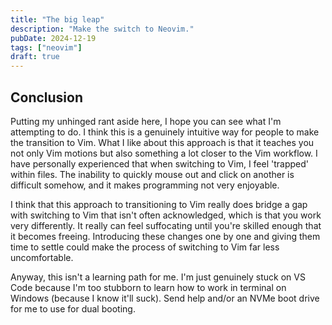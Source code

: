 ```yaml
---
title: "The big leap"
description: "Make the switch to Neovim."
pubDate: 2024-12-19 
tags: ["neovim"]
draft: true 
---
```


## Conclusion

Putting my unhinged rant aside here, I hope you can see what I'm attempting to do. I think this is a genuinely intuitive way for people to make the transition to Vim. What I like about this approach is that it teaches you not only Vim motions but also something a lot closer to the Vim workflow. I have personally experienced that when switching to Vim, I feel 'trapped' within files. The inability to quickly mouse out and click on another is difficult somehow, and it makes programming not very enjoyable.

I think that this approach to transitioning to Vim really does bridge a gap with switching to Vim that isn't often acknowledged, which is that you work very differently. It really can feel suffocating until you're skilled enough that it becomes freeing. Introducing these changes one by one and giving them time to settle could make the process of switching to Vim far less uncomfortable.

Anyway, this isn't a learning path for me. I'm just genuinely stuck on VS Code because I'm too stubborn to learn how to work in terminal on Windows (because I know it'll suck). Send help and/or an NVMe boot drive for me to use for dual booting.
